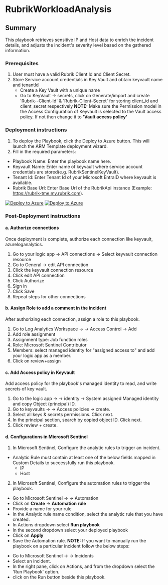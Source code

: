 # RubrikWorkloadAnalysis
## Summary
This playbook retrieves sensitive IP and Host data to enrich the incident details, and adjusts the incident's severity level based on the gathered information.
### Prerequisites
1. User must have a valid Rubrik Client Id and Client Secret.
2. Store Service account credentials in Key Vault and obtain keyvault name and tenantId
    * Create a Key Vault with a unique name
    * Go to KeyVault -> secrets, click on Generate/import and create 'Rubrik--Client-Id' & 'Rubrik-Client-Secret' for storing client_id and client_secret respectively
    **NOTE:** Make sure the Permission model in the Access Configuration of Keyvault is selected to the Vault access policy. If not then change it to **'Vault access policy'**
### Deployment instructions
1. To deploy the Playbook, click the Deploy to Azure button. This will launch the ARM Template deployment wizard.
2. Fill in the required parameters:
* Playbook Name: Enter the playbook name here.
* Keyvault Name: Enter name of keyvault where service account credentials are stored(e.g. RubrikSentinelKeyVault).
* Tenant Id: Enter Tenant Id of your Microsoft EntraID where keyvault is available.
* Rubrik Base Url: Enter Base Url of the RubrikApi instance (Example: https://rubrik-tme.my.rubrik.com).

[![Deploy to Azure](https://aka.ms/deploytoazurebutton)](https://portal.azure.com/#create/Microsoft.Template/uri/https%3A%2F%2Fraw.githubusercontent.com%2FMehul-web%2FMimecast_TTP_Data_Connector%2Frefs%2Fheads%2Fmain%2Fincidentcommenttest%2Fazuredeploy.json) [![Deploy to Azure](https://aka.ms/deploytoazuregovbutton)](https://portal.azure.us/#create/Microsoft.Template/uri/https%3A%2F%2Fraw.githubusercontent.com%2FMehul-web%2FMimecast_TTP_Data_Connector%2Frefs%2Fheads%2Fmain%2Fincidentcommenttest%2Fazuredeploy.json)
### Post-Deployment instructions
#### a. Authorize connections
Once deployment is complete, authorize each connection like keyvault, azureloganalytics.
1. Go to your logic app -> API connections -> Select keyvault connection resource
2. Go to General -> edit API connection
3. Click the keyvault connection resource
4. Click edit API connection
5. Click Authorize
6. Sign in
7. Click Save
8. Repeat steps for other connections
#### b. Assign Role to add a comment in the incident
After authorizing each connection, assign a role to this playbook.
1. Go to Log Analytics Workspace → <your workspace> → Access Control → Add
2. Add role assignment
3. Assignment type: Job function roles
4. Role: Microsoft Sentinel Contributor
5. Members: select managed identity for "assigned access to" and add your logic app as a member.
6. Click on review+assign
#### c. Add Access policy in Keyvault
Add access policy for the playbook's managed identity to read, and write secrets of key vault.
1. Go to the logic app → <your logic app> → identity → System assigned Managed identity and copy Object (principal) ID.
2. Go to keyvaults → <your keyvault> → Access policies → create.
3. Select all keys & secrets permissions. Click next.
4. In the principal section, search by copied object ID. Click next.
5. Click review + create.
#### d. Configurations in Microsoft Sentinel
1. In Microsoft Sentinel, Configure the analytic rules to trigger an incident.
  * Analytic Rule must contain at least one of the below fields mapped in Custom Details to successfully run this playbook.
    * IP
    * Host
2. In Microsoft Sentinel, Configure the automation rules to trigger the playbook. 
  * Go to Microsoft Sentinel -> <your workspace> -> Automation 
  * Click on **Create** -> **Automation rule**
  * Provide a name for your rule
  * In the Analytic rule name condition, select the analytic rule that you have created.
  * In Actions dropdown select **Run playbook**
  * In the second dropdown select your deployed playbook
  * Click on **Apply**
  * Save the Automation rule.
**NOTE:** If you want to manually run the playbook on a particular incident follow the below steps:
    
- Go to Microsoft Sentinel -> <your workspace> -> Incidents
- Select an incident.
- In the right pane, click on Actions, and from the dropdown select the 'Run Playbook' option.
- click on the Run button beside this playbook.